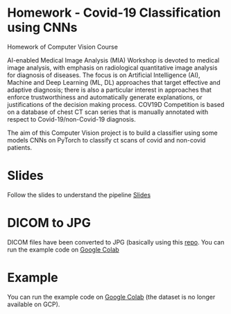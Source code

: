 # Homework - Covid-19 Classification using CNNs
Homework of Computer Vision Course

AI-enabled Medical Image Analysis (MIA) Workshop is devoted to medical image analysis, with emphasis on radiological quantitative image analysis for diagnosis of diseases. The focus is on Artificial Intelligence (AI), Machine and Deep Learning (ML, DL) approaches that target effective and adaptive diagnosis; there is also a particular interest in approaches that enforce trustworthiness and automatically generate explanations, or justifications of the decision making process.
COV19D Competition is based on a database of chest CT scan series that is manually annotated with respect to Covid-19/non-Covid-19 diagnosis.

The aim of this Computer Vision project is to build a classifier using some models CNNs on PyTorch to classify ct scans of covid and non-covid patients.

# Slides
Follow the slides to understand the pipeline [Slides](https://github.com/ric-sar/hw_covid_19_cnns/blob/main/Covid-19%20Classification%20using%20CNNs.pdf)

# DICOM to JPG
DICOM files have been converted to JPG (basically using this [repo](https://github.com/abubakr-shafique/Dicom_to_Image-Python). You can run the example code on [Google Colab](https://colab.research.google.com/drive/1LGHNDqndfTRWp4-YAuKsWG7XWdqL1N6Z?usp=sharing)

# Example
You can run the example code on [Google Colab](https://colab.research.google.com/drive/1NxGC2et6cLnkkP2SUFCKffN_-5_Pg5yZ?usp=sharing) (the dataset is no longer available on GCP).
